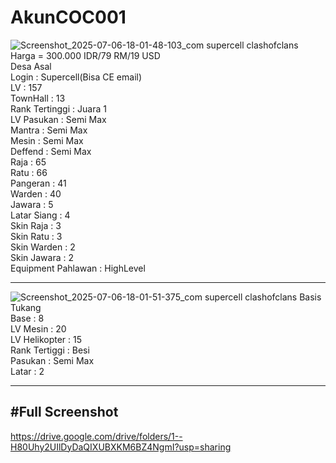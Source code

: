 # AkunCOC001

![Screenshot_2025-07-06-18-01-48-103_com supercell clashofclans](https://github.com/user-attachments/assets/c562828d-771a-4188-b7ac-2d7a108af55c)
Harga = 300.000 IDR/79 RM/19 USD<br>
Desa Asal<br>
Login : Supercell(Bisa CE email) <br>
LV : 157 <br>
TownHall : 13<br>
Rank Tertinggi : Juara 1 <br>
LV Pasukan : Semi Max <br>
Mantra : Semi Max <br>
Mesin : Semi Max<br>
Deffend : Semi Max <br>
Raja : 65 <br>
Ratu : 66 <br>
Pangeran : 41 <br>
Warden : 40<br>
Jawara : 5<br>
Latar Siang : 4<br>
Skin Raja : 3<br>
Skin Ratu : 3<br>
Skin Warden : 2<br>
Skin Jawara : 2<br>
Equipment Pahlawan : HighLevel<br>
___________
![Screenshot_2025-07-06-18-01-51-375_com supercell clashofclans](https://github.com/user-attachments/assets/b08057b6-4b4e-48a9-b1f8-de8f68cad63b)
Basis Tukang<br>
Base : 8<br>
LV Mesin : 20<br>
LV Helikopter : 15<br>
Rank Tertiggi : Besi<br>
Pasukan : Semi Max<br>
Latar : 2<br>
________________
#Full Screenshot <br>
---
https://drive.google.com/drive/folders/1--H80Uhy2UIlDyDaQIXUBXKM6BZ4NgmI?usp=sharing
